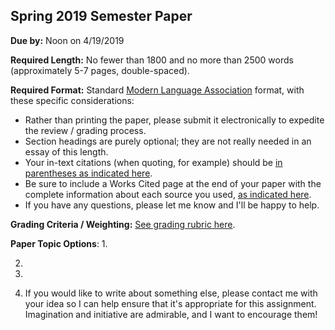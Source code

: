 Spring 2019 Semester Paper
-----

**Due by:** Noon on 4/19/2019

**Required Length:** No fewer than 1800 and no more than 2500 words (approximately 5-7 pages, double-spaced).

**Required Format:** Standard [Modern Language Association](https://owl.purdue.edu/owl/research_and_citation/mla_style/mla_formatting_and_style_guide/mla_general_format.html) format, with these specific considerations:
- Rather than printing the paper, please submit it electronically to expedite the review / grading process.
- Section headings are purely optional; they are not really needed in an essay of this length.
- Your in-text citations (when quoting, for example) should be [in parentheses as indicated here](https://owl.purdue.edu/owl/research_and_citation/mla_style/mla_formatting_and_style_guide/mla_in_text_citations_the_basics.html).
- Be sure to include a Works Cited page at the end of your paper with the complete information about each source you used, [as indicated here](https://owl.purdue.edu/owl/research_and_citation/mla_style/mla_formatting_and_style_guide/mla_works_cited_page_books.html).
- If you have any questions, please let me know and I'll be happy to help.

**Grading Criteria / Weighting:**
[See grading rubric here](paper-2.md).

**Paper Topic Options**:
1. 

2. 

3. 

4. If you would like to write about something else, please contact me with your idea so I can help ensure that it's appropriate for this assignment. Imagination and initiative are admirable, and I want to encourage them!
